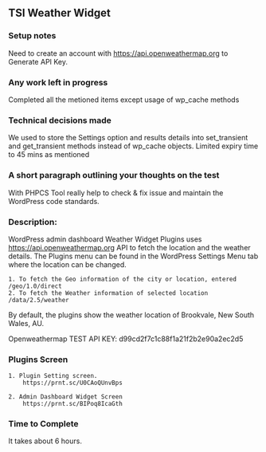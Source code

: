 ## TSI Weather Widget ##

### Setup notes ###

Need to create an account with https://api.openweathermap.org to Generate API Key.


### Any work left in progress ###

Completed all the metioned items except usage of wp_cache methods


### Technical decisions made ###

We used to store the Settings option and results details into set_transient and get_transient methods instead of wp_cache objects. Limited expiry time to 45 mins as mentioned


### A short paragraph outlining your thoughts on the test ###

With PHPCS Tool really help to check & fix issue and maintain the WordPress code standards.

### Description: ###

WordPress admin dashboard Weather Widget Plugins uses https://api.openweathermap.org API to fetch the location and the weather details. The Plugins menu can be found in the WordPress Settings Menu tab where the location can be changed.

	1. To fetch the Geo information of the city or location, entered /geo/1.0/direct 
	2. To fetch the Weather information of selected location /data/2.5/weather	
	
By default, the plugins show the weather location of Brookvale, New South Wales, AU.

Openweathermap TEST API KEY: d99cd2f7c1c88f1a21f2b2e90a2ec2d5

### Plugins Screen ###

	1. Plugin Setting screen.
		https://prnt.sc/U0CAoQUnvBps
		
	2. Admin Dashboard Widget Screen
		https://prnt.sc/BIPoq8IcaGth	
	

### Time to Complete ###
It takes about 6 hours.
